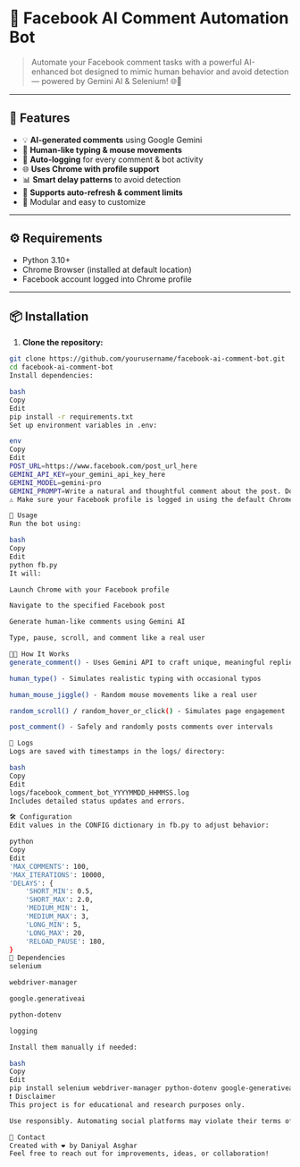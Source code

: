 # 🤖 Facebook AI Comment Automation Bot

> Automate your Facebook comment tasks with a powerful AI-enhanced bot designed to mimic human behavior and avoid detection — powered by Gemini AI & Selenium! 🌐💬

---

## 📌 Features

- 💡 **AI-generated comments** using Google Gemini
- 🧠 **Human-like typing & mouse movements**
- 📜 **Auto-logging** for every comment & bot activity
- 🌐 **Uses Chrome with profile support**
- 📊 **Smart delay patterns** to avoid detection
- 🔁 **Supports auto-refresh & comment limits**
- 🧪 Modular and easy to customize

---

## ⚙️ Requirements

- Python 3.10+
- Chrome Browser (installed at default location)
- Facebook account logged into Chrome profile

---

## 📦 Installation

1. **Clone the repository:**

```bash
git clone https://github.com/yourusername/facebook-ai-comment-bot.git
cd facebook-ai-comment-bot
Install dependencies:

bash
Copy
Edit
pip install -r requirements.txt
Set up environment variables in .env:

env
Copy
Edit
POST_URL=https://www.facebook.com/post_url_here
GEMINI_API_KEY=your_gemini_api_key_here
GEMINI_MODEL=gemini-pro
GEMINI_PROMPT=Write a natural and thoughtful comment about the post. Do not include emojis or any introductory phrases or additional text.
⚠️ Make sure your Facebook profile is logged in using the default Chrome profile or update CHROME_PROFILE in the config.

🚀 Usage
Run the bot using:

bash
Copy
Edit
python fb.py
It will:

Launch Chrome with your Facebook profile

Navigate to the specified Facebook post

Generate human-like comments using Gemini AI

Type, pause, scroll, and comment like a real user

🧑‍💻 How It Works
generate_comment() - Uses Gemini API to craft unique, meaningful replies

human_type() - Simulates realistic typing with occasional typos

human_mouse_jiggle() - Random mouse movements like a real user

random_scroll() / random_hover_or_click() - Simulates page engagement

post_comment() - Safely and randomly posts comments over intervals

📂 Logs
Logs are saved with timestamps in the logs/ directory:

bash
Copy
Edit
logs/facebook_comment_bot_YYYYMMDD_HHMMSS.log
Includes detailed status updates and errors.

🛠 Configuration
Edit values in the CONFIG dictionary in fb.py to adjust behavior:

python
Copy
Edit
'MAX_COMMENTS': 100,
'MAX_ITERATIONS': 10000,
'DELAYS': {
    'SHORT_MIN': 0.5,
    'SHORT_MAX': 2.0,
    'MEDIUM_MIN': 1,
    'MEDIUM_MAX': 3,
    'LONG_MIN': 5,
    'LONG_MAX': 20,
    'RELOAD_PAUSE': 180,
}
🧪 Dependencies
selenium

webdriver-manager

google.generativeai

python-dotenv

logging

Install them manually if needed:

bash
Copy
Edit
pip install selenium webdriver-manager python-dotenv google-generativeai
❗ Disclaimer
This project is for educational and research purposes only.

Use responsibly. Automating social platforms may violate their terms of service.

💬 Contact
Created with ❤️ by Daniyal Asghar
Feel free to reach out for improvements, ideas, or collaboration!

